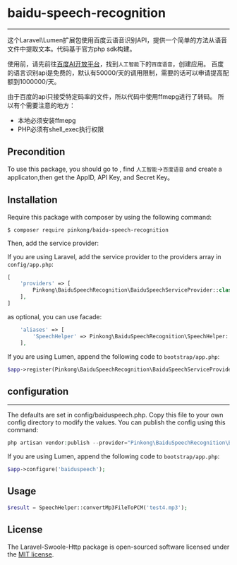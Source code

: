 # baidu-speech-recognition

---
这个Laravel\Lumen扩展包使用百度云语音识别API，提供一个简单的方法从语音文件中提取文本。代码基于官方php sdk构建。

使用前，请先前往[百度AI开放平台](http://ai.baidu.com/)，找到`人工智能`下的`百度语音`，创建应用。
百度的语言识别api是免费的，默认有50000/天的调用限制，需要的话可以申请提高配额到1000000/天。

由于百度的api只接受特定码率的文件，所以代码中使用ffmepg进行了转码。
所以有个需要注意的地方：
* 本地必须安装ffmepg
* PHP必须有shell_exec执行权限

## Precondition
To use this package, you should go to , find `人工智能`->`百度语音` and create a applicaton,then get the AppID, API Key, and Secret Key。

## Installation

Require this package with composer by using the following command:

```
$ composer require pinkong/baidu-speech-recognition
```

Then, add the service provider:

If you are using Laravel, add the service provider to the providers array in `config/app.php`:

```php
[
    'providers' => [
        Pinkong\BaiduSpeechRecognition\BaiduSpeechServiceProvider::class,
    ],
]
```

as optional, you can use facade:
```php
    'aliases' => [
        'SpeechHelper' => Pinkong\BaiduSpeechRecognition\SpeechHelper::class,
    ],

```

If you are using Lumen, append the following code to `bootstrap/app.php`:

```php
$app->register(Pinkong\BaiduSpeechRecognition\BaiduSpeechServiceProvider::class);
```

## configuration
---
The defaults are set in config/baiduspeech.php. Copy this file to your own config directory to modify the values. You can publish the config using this command:

```php
php artisan vendor:publish --provider="Pinkong\BaiduSpeechRecognition\BaiduSpeechServiceProvider"

```

If you are using Lumen, append the following code to `bootstrap/app.php`:

```php
$app->configure('baiduspeech');
```

## Usage
```php
$result = SpeechHelper::convertMp3FileToPCM('test4.mp3');
```

## License

The Laravel-Swoole-Http package is open-sourced software licensed under the [MIT license](http://opensource.org/licenses/MIT).